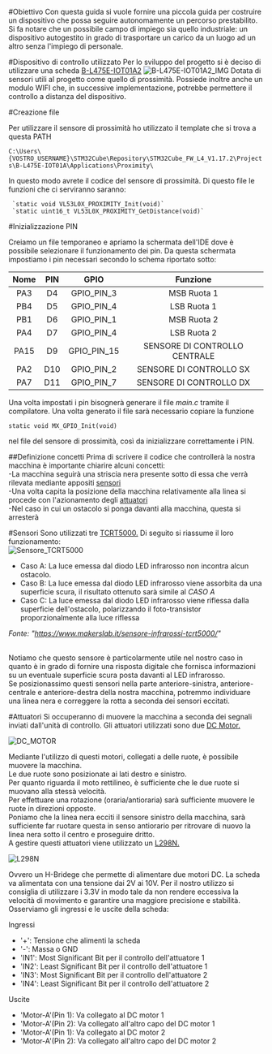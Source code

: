 #Obiettivo
Con questa guida si vuole fornire una piccola guida per costruire un dispositivo che possa seguire autonomamente un percorso prestabilito. Si fa notare che un possibile campo di impiego sia quello industriale: un dispositivo autogestito in grado di trasportare un carico da un luogo ad un altro senza l'impiego di personale.


#Dispositivo di controllo utilizzato
Per lo sviluppo del progetto si è deciso di utilizzare una scheda [B-L475E-IOT01A2](https://www.st.com/en/evaluation-tools/b-l475e-iot01a.html) 
![B-L475E-IOT01A2_IMG](https://www.st.com/bin/ecommerce/api/image.PF264366.en.feature-description-include-personalized-no-cpn-medium.jpg)
Dotata di sensori utili al progetto come quello di prossimità.
Possiede inoltre anche un modulo WIFI che, in successive implementazione, potrebbe permettere il controllo a distanza del dispositivo.

#Creazione file

Per utilizzare il sensore di prossimità ho utilizzato il template che si trova a questa PATH

`C:\Users\{VOSTRO_USERNAME}\STM32Cube\Repository\STM32Cube_FW_L4_V1.17.2\Projects\B-L475E-IOT01A\Applications\Proximity\`

In questo modo avrete il codice del sensore di prossimità.
Di questo file le funzioni che ci serviranno saranno:

	 `static void VL53L0X_PROXIMITY_Init(void)` 
	 `static uint16_t VL53L0X_PROXIMITY_GetDistance(void)` 


#Inizializzazione PIN

Creiamo un file temporaneo e apriamo la schermata dell'IDE dove è possibile selezionare il funzionamento dei pin.
Da questa schermata impostiamo i pin necessari secondo lo schema riportato sotto:

|Nome  | PIN | GPIO	|		Funzione  							|
|:-----:|:---:|:----:|:----------------------------------------:|
|PA3   |D4   |GPIO\_PIN\_3|		MSB Ruota 1						|
|PB4   |D5   |GPIO\_PIN\_4|		LSB Ruota 1						|
|PB1   |D6   |GPIO\_PIN\_1|		MSB Ruota 2						|
|PA4   |D7   |GPIO\_PIN\_4|		LSB Ruota 2						|
|PA15  |D9 	 |GPIO\_PIN\_15|	SENSORE DI CONTROLLO CENTRALE	|
|PA2   |D10  |GPIO\_PIN\_2|		SENSORE DI CONTROLLO SX			|
|PA7   |D11  |GPIO\_PIN\_7|		SENSORE DI CONTROLLO DX			|

Una volta impostati i pin bisognerà generare il file <em>main.c</em> tramite il compilatore.
Una volta generato il file sarà necessario copiare la funzione

`static void MX_GPIO_Init(void)`

nel file del sensore di prossimità, così da inizializzare correttamente i PIN.

##Definizione concetti
Prima di scrivere il codice che controllerà la nostra macchina è importante chiarire alcuni concetti:<br>
-La macchina seguirà una striscia nera presente sotto di essa che verrà rilevata mediante appositi [sensori](#sensori)<br>
-Una volta capita la posizione della macchina relativamente alla linea si procede con l'azionamento degli [attuatori](#attuatori)<br>
-Nel caso in cui un ostacolo si ponga davanti alla macchina, questa si arresterà<br>

#Sensori
Sono utilizzati tre [TCRT5000.](https://www.makerslab.it/sensore-infrarossi-tcrt5000/) Di seguito si riassume il loro funzionamento:<br>
![Sensore_TCRT5000](https://www.makerslab.it/wp-content/uploads/2020/12/TCRT5000-funzionamento-768x283.jpg)
<ul>
<li>Caso A: La luce emessa dal diodo LED infrarosso non incontra alcun ostacolo.</li>
<li>Caso B: La luce emessa dal diodo LED infrarosso viene assorbita da una superficie scura, il risultato ottenuto sarà simile al <em>CASO A</em></li>
<li>Caso C: La luce emessa dal diodo LED infrarosso viene riflessa dalla superficie dell'ostacolo, polarizzando il foto-transistor proporzionalmente alla luce riflessa</li>
</ul>

<em>Fonte: "https://www.makerslab.it/sensore-infrarossi-tcrt5000/" </em>

<br>
Notiamo che questo sensore è particolarmente utile nel nostro caso in quanto è in grado di fornire una risposta digitale che fornisca informazioni su un eventuale superficie scura posta davanti al LED infrarosso.
<br>
Se posizionassimo questi sensori nella parte anteriore-sinistra, anteriore-centrale e anteriore-destra della nostra macchina, potremmo individuare una linea nera e correggere la rotta a seconda dei sensori eccitati.

#Attuatori
Si occuperanno di muovere la macchina a seconda dei segnali inviati dall'unità di controllo.
Gli attuatori utilizzati sono due [DC Motor.](https://www.wiltronics.com.au/product/10137/yellow-motor-3-12vdc-2-flats-shaft/)

![DC_MOTOR](https://www.wiltronics.com.au/wp-content/uploads/images/make-and-create/gear-motor-dc-toy-car-wheel-arduino.jpg)

Mediante l'utilizzo di questi motori, collegati a delle ruote, è possibile muovere la macchina.
<br>Le due ruote sono posizionate ai lati destro e sinistro.
<br>Per quanto riguarda il moto rettilineo, è sufficiente che le due ruote si muovano alla stessà velocità.
<br>Per effettuare una rotazione (oraria/antioraria) sarà sufficiente muovere le ruote in direzioni opposte.
<br>Poniamo che la linea nera ecciti il sensore sinistro della macchina, sarà sufficiente far ruotare questa in senso antiorario per ritrovare di nuovo la linea nera sotto il centro e proseguire dritto.
<br>A gestire questi attuatori viene utilizzato un [L298N.](https://www.lombardoandrea.com/l298n-motore-dc-arduino/)

![L298N](https://m.media-amazon.com/images/I/612gWwZKexL._AC_SL1000_.jpg)

Ovvero un H-Bridege che permette di alimentare due motori DC. La scheda va alimentata con una tensione dai 2V ai 10V. Per il nostro utilizzo si consiglia di utilizzare i 3.3V in modo tale da non rendere eccessiva la velocità di movimento e garantire una maggiore precisione e stabilità.<br>
Osserviamo gli ingressi e le uscite della scheda:

Ingressi
<ul>
<li>'+': Tensione che alimenti la scheda</li>
<li>'-': Massa o GND</li>
<li>'IN1': Most Significant Bit per il controllo dell'attuatore 1</li>
<li>'IN2': Least Significant Bit per il controllo dell'attuatore 1</li>
<li>'IN3': Most Significant Bit per il controllo dell'attuatore 2</li>
<li>'IN4': Least Significant Bit per il controllo dell'attuatore 2</li>
</ul>

Uscite
<ul>
<li>'Motor-A'(Pin 1): Va collegato al DC motor 1</li>
<li>'Motor-A'(Pin 2): Va collegato all'altro capo del DC motor 1</li>
<li>'Motor-A'(Pin 1): Va collegato al DC motor 2</li>
<li>'Motor-A'(Pin 2): Va collegato all'altro capo del DC motor 2</li>
</ul>
